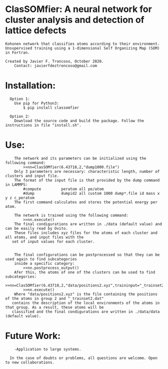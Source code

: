 # ClasSOMfier: A neural network for cluster analysis and detection of lattice defects


    Kohonen network that classifies atoms according to their environment.
    Unsupervised training using a 1-dimensional Self Organizing Map (SOM) in Fortran.
    
    Created by Javier F. Troncoso, October 2020.
        Contact: javierfdeztroncoso@gmail.com


  #   Installation:
    
      Option 1:
        Use pip for Python3:
            $ pip install classomfier
            
      Option 2:
        Download the source code and build the package. Follow the instructions in file "install.sh". 
    
    
  #   Use:
        
        The network and its parameters can be initialized using the following command:
            >>nn=ClasSOMfier(6.43718,2,"dump1000.file")
        Only 3 parameters are necessary: characteristic length, number of clusters and input file.
        The format of the input file is that provided by the dump command in LAMMPS:
            #compute         peratom all pe/atom
            #dump            dumpid2 all custom 1000 dump*.file id mass x y z c_peratom
        The first command calculates and stores the potential energy per atom.
            
        The network is trained using the following command:
            >>nn.execute()
        The final condigurations are written in ./data (default value) and can be easily read by Ovito. 
        These files includes xyz files for the atoms of each cluster and all atoms, and input files with the 
       set of input values for each cluster.
        
            
        The final configurations can be postprocessed so that they can be used again to find subcategories
        inside a specific category:
            >>nn.postprocess_output()
        Afer this, the atoms of one of the clusters can be used to find subcategories:
            >>nn=ClasSOMfier(6.43718,2,"data/positions2.xyz",traininput="_trainset2.dat",useexisting=True)   
            >>nn.execute()
        Where "data/positions2.xyz" is the file containing the positions of the atoms in group 2 and "_trainset2.dat"
       contains the description of the local environments of the atoms in that group. As a result, these atoms will be 
       classified and the final condigurations are written in ./data/data (default value).
        
      
  #   Future Work:
        
        -Application to large systems.
        
      In the case of doubts or problems, all questions are welcome. Open to new collaborations.
